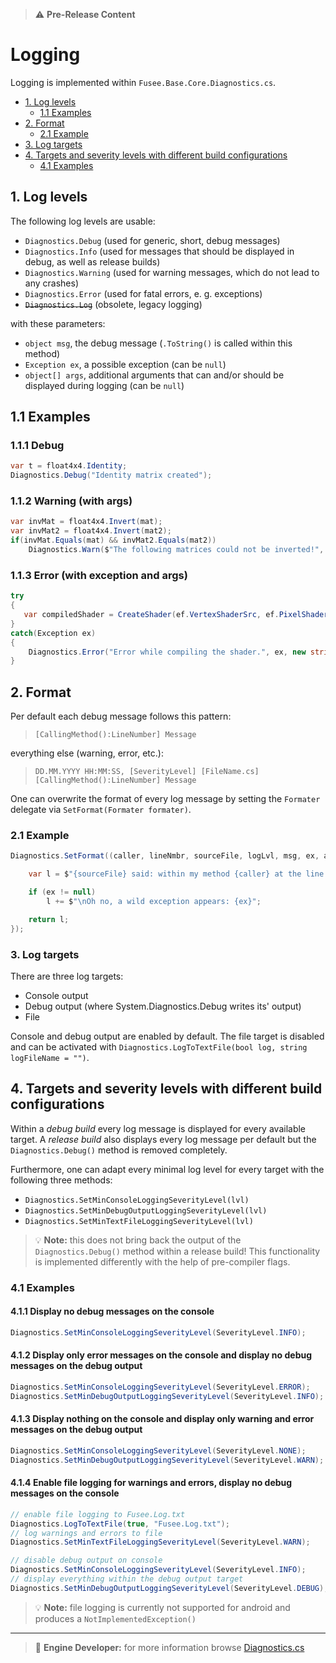   > ⚠️ **Pre-Release Content**  

# Logging

Logging is implemented within `Fusee.Base.Core.Diagnostics.cs`.

- [1. Log levels](#1-log-levels)
   - [1.1 Examples](#11-examples)
- [2. Format](#2-format)
   - [2.1 Example](#21-example)
- [3. Log targets](#3-log-targets)
- [4. Targets and severity levels with different build configurations](#4-targets-and-severity-levels-with-different-build-configurations)
   - [4.1 Examples](#41-examples)

## 1. Log levels

The following log levels are usable:

- `Diagnostics.Debug` (used for generic, short, debug messages) 
- `Diagnostics.Info` (used for messages that should be displayed in debug, as well as release builds)
- `Diagnostics.Warning` (used for warning messages, which do not lead to any crashes)
- `Diagnostics.Error` (used for fatal errors, e. g. exceptions)
- ~~`Diagnostics.Log`~~ (obsolete, legacy logging)

with these parameters:
- `object msg`, the debug message (`.ToString()` is called within this method)
- `Exception ex`, a possible exception (can be `null`)
- `object[] args`, additional arguments that can and/or should be displayed during logging (can be `null`)



## 1.1 Examples

### 1.1.1 Debug

```C#
var t = float4x4.Identity;
Diagnostics.Debug("Identity matrix created");
```

### 1.1.2 Warning (with args)

```C#
var invMat = float4x4.Invert(mat);
var invMat2 = float4x4.Invert(mat2);
if(invMat.Equals(mat) && invMat2.Equals(mat2))
    Diagnostics.Warn($"The following matrices could not be inverted!", null, new float4x4[] { mat, mat2 });
```

### 1.1.3 Error (with exception and args)

```C#
try 
{
   var compiledShader = CreateShader(ef.VertexShaderSrc, ef.PixelShaderSrc);
}
catch(Exception ex)
{
    Diagnostics.Error("Error while compiling the shader.", ex, new string[] { ef.VertexShaderSrc, ef.PixelShaderSrc });
}
```



## 2. Format

Per default each debug message follows this pattern:

>  ```[CallingMethod():LineNumber] Message```

everything else (warning, error, etc.):

> ```DD.MM.YYYY HH:MM:SS, [SeverityLevel] [FileName.cs] [CallingMethod():LineNumber] Message```

One can overwrite the format of every log message by setting the `Formater` delegate via `SetFormat(Formater formater)`.

### 2.1 Example
```C#
Diagnostics.SetFormat((caller, lineNmbr, sourceFile, logLvl, msg, ex, args) => {

    var l = $"{sourceFile} said: within my method {caller} at the line number {lineNmbr}, the following message, with the severity level {logLvl} appeared: {msg}.";

    if (ex != null)
        l += $"\nOh no, a wild exception appears: {ex}";

    return l;
});
```
### 3. Log targets

There are three log targets:
- Console output
- Debug output (where System.Diagnostics.Debug writes its' output) 
- File

Console and debug output are enabled by default. The file target is disabled and can be activated with `Diagnostics.LogToTextFile(bool log, string logFileName = "")`. 

## 4. Targets and severity levels with different build configurations

Within a _debug build_ every log message is displayed for every available target.
A _release build_ also displays every log message per default but the `Diagnostics.Debug()` method is removed completely.

Furthermore, one can adapt every minimal log level for every target with the following three methods:
- `Diagnostics.SetMinConsoleLoggingSeverityLevel(lvl)`
- `Diagnostics.SetMinDebugOutputLoggingSeverityLevel(lvl)`
- `Diagnostics.SetMinTextFileLoggingSeverityLevel(lvl)`


> 💡 **Note:** this does not bring back the output of the `Diagnostics.Debug()` method within a release build! This functionality is implemented differently with the help of pre-compiler flags.


### 4.1 Examples

#### 4.1.1 Display no debug messages on the console

```C#
Diagnostics.SetMinConsoleLoggingSeverityLevel(SeverityLevel.INFO);
```

#### 4.1.2 Display only error messages on the console and display no debug messages on the debug output

```C#
Diagnostics.SetMinConsoleLoggingSeverityLevel(SeverityLevel.ERROR);
Diagnostics.SetMinDebugOutputLoggingSeverityLevel(SeverityLevel.INFO);
```

#### 4.1.3 Display nothing on the console and display only warning and error messages on the debug output

```C#
Diagnostics.SetMinConsoleLoggingSeverityLevel(SeverityLevel.NONE);
Diagnostics.SetMinDebugOutputLoggingSeverityLevel(SeverityLevel.WARN);
```

#### 4.1.4 Enable file logging for warnings and errors, display no debug messages on the console

```C#
// enable file logging to Fusee.Log.txt
Diagnostics.LogToTextFile(true, "Fusee.Log.txt"); 
// log warnings and errors to file 
Diagnostics.SetMinTextFileLoggingSeverityLevel(SeverityLevel.WARN); 

// disable debug output on console
Diagnostics.SetMinConsoleLoggingSeverityLevel(SeverityLevel.INFO); 
// display everything within the debug output target
Diagnostics.SetMinDebugOutputLoggingSeverityLevel(SeverityLevel.DEBUG); // this is also the default value
```

> 💡 **Note:**   file logging is currently not supported for android and produces a `NotImplementedException()`


---


> 👷 **Engine Developer:** for more information browse [Diagnostics.cs](https://github.com/FUSEEProjectTeam/Fusee/blob/develop/src/Base/Core/Diagnostics.cs)





 
